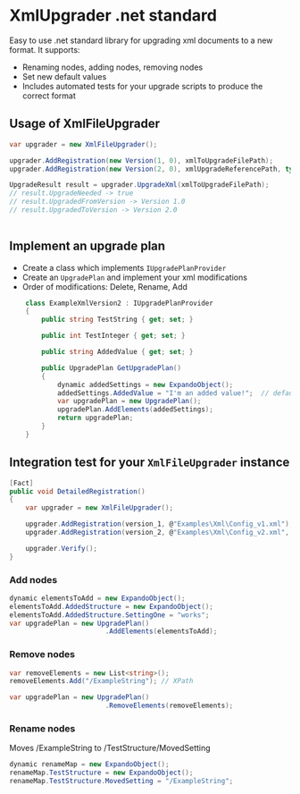 # XmlUpgrader .net standard
Easy to use .net standard library for upgrading xml documents to a new format. It supports:
* Renaming nodes, adding nodes, removing nodes
* Set new default values
* Includes automated tests for your upgrade scripts to produce the correct format


## Usage of XmlFileUpgrader
```c#
var upgrader = new XmlFileUpgrader();

upgrader.AddRegistration(new Version(1, 0), xmlToUpgradeFilePath);
upgrader.AddRegistration(new Version(2, 0), xmlUpgradeReferencePath, typeof(ExampleXmlVersion2));

UpgradeResult result = upgrader.UpgradeXml(xmlToUpgradeFilePath);
// result.UpgradeNeeded -> true
// result.UpgradedFromVersion -> Version 1.0
// result.UpgradedToVersion -> Version 2.0
        

```
## Implement an upgrade plan
* Create a class which implements `IUpgradePlanProvider`
* Create an `UpgradePlan` and implement your xml modifications
* Order of modifications: Delete, Rename, Add 
```c#
    class ExampleXmlVersion2 : IUpgradePlanProvider
    {
        public string TestString { get; set; }

        public int TestInteger { get; set; }

        public string AddedValue { get; set; }

        public UpgradePlan GetUpgradePlan()
        {
            dynamic addedSettings = new ExpandoObject();
            addedSettings.AddedValue = "I'm an added value!";  // default value
            var upgradePlan = new UpgradePlan();
            upgradePlan.AddElements(addedSettings);
            return upgradePlan;
        }
    }
```
## Integration test for your `XmlFileUpgrader` instance
```c#
[Fact]
public void DetailedRegistration()
{
    var upgrader = new XmlFileUpgrader();

    upgrader.AddRegistration(version_1, @"Examples\Xml\Config_v1.xml");
    upgrader.AddRegistration(version_2, @"Examples\Xml\Config_v2.xml", typeof(ExampleConfigV2));

    upgrader.Verify();
}
```

### Add nodes
```c#
dynamic elementsToAdd = new ExpandoObject();
elementsToAdd.AddedStructure = new ExpandoObject();
elementsToAdd.AddedStructure.SettingOne = "works";
var upgradePlan = new UpgradePlan()
                        .AddElements(elementsToAdd);
```
### Remove nodes
```c#
var removeElements = new List<string>();
removeElements.Add("/ExampleString"); // XPath

var upgradePlan = new UpgradePlan()
                        .RemoveElements(removeElements);    
```
### Rename nodes
Moves /ExampleString to /TestStructure/MovedSetting
```c#
dynamic renameMap = new ExpandoObject();
renameMap.TestStructure = new ExpandoObject();
renameMap.TestStructure.MovedSetting = "/ExampleString"; 

```
